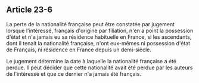 Article 23-6
----
La perte de la nationalité française peut être constatée par jugement lorsque
l'intéressé, français d'origine par filiation, n'en a point la possession d'état
et n'a jamais eu sa résidence habituelle en France, si les ascendants, dont il
tenait la nationalité française, n'ont eux-mêmes ni possession d'état de
Français, ni résidence en France depuis un demi-siècle.

Le jugement détermine la date à laquelle la nationalité française a été perdue.
Il peut décider que cette nationalité avait été perdue par les auteurs de
l'intéressé et que ce dernier n'a jamais été français.
